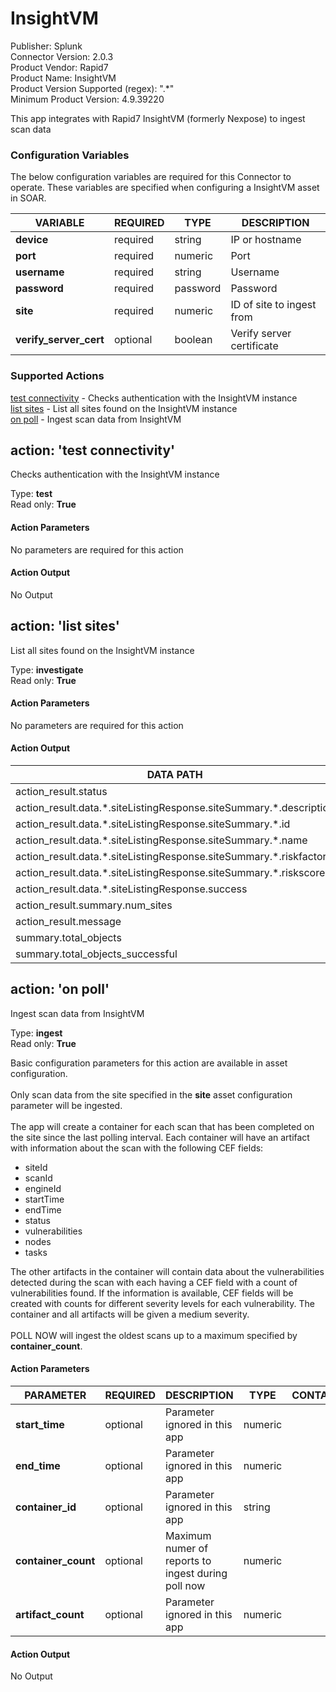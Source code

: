 [comment]: # "Auto-generated SOAR connector documentation"
# InsightVM

Publisher: Splunk  
Connector Version: 2\.0\.3  
Product Vendor: Rapid7  
Product Name: InsightVM  
Product Version Supported (regex): "\.\*"  
Minimum Product Version: 4\.9\.39220  

This app integrates with Rapid7 InsightVM \(formerly Nexpose\) to ingest scan data

### Configuration Variables
The below configuration variables are required for this Connector to operate.  These variables are specified when configuring a InsightVM asset in SOAR.

VARIABLE | REQUIRED | TYPE | DESCRIPTION
-------- | -------- | ---- | -----------
**device** |  required  | string | IP or hostname
**port** |  required  | numeric | Port
**username** |  required  | string | Username
**password** |  required  | password | Password
**site** |  required  | numeric | ID of site to ingest from
**verify\_server\_cert** |  optional  | boolean | Verify server certificate

### Supported Actions  
[test connectivity](#action-test-connectivity) - Checks authentication with the InsightVM instance  
[list sites](#action-list-sites) - List all sites found on the InsightVM instance  
[on poll](#action-on-poll) - Ingest scan data from InsightVM  

## action: 'test connectivity'
Checks authentication with the InsightVM instance

Type: **test**  
Read only: **True**

#### Action Parameters
No parameters are required for this action

#### Action Output
No Output  

## action: 'list sites'
List all sites found on the InsightVM instance

Type: **investigate**  
Read only: **True**

#### Action Parameters
No parameters are required for this action

#### Action Output
DATA PATH | TYPE | CONTAINS
--------- | ---- | --------
action\_result\.status | string | 
action\_result\.data\.\*\.siteListingResponse\.siteSummary\.\*\.description | string | 
action\_result\.data\.\*\.siteListingResponse\.siteSummary\.\*\.id | string | 
action\_result\.data\.\*\.siteListingResponse\.siteSummary\.\*\.name | string | 
action\_result\.data\.\*\.siteListingResponse\.siteSummary\.\*\.riskfactor | string | 
action\_result\.data\.\*\.siteListingResponse\.siteSummary\.\*\.riskscore | string | 
action\_result\.data\.\*\.siteListingResponse\.success | string | 
action\_result\.summary\.num\_sites | numeric | 
action\_result\.message | string | 
summary\.total\_objects | numeric | 
summary\.total\_objects\_successful | numeric |   

## action: 'on poll'
Ingest scan data from InsightVM

Type: **ingest**  
Read only: **True**

Basic configuration parameters for this action are available in asset configuration\.<br><br>Only scan data from the site specified in the <b>site</b> asset configuration parameter will be ingested\.<br><br>The app will create a container for each scan that has been completed on the site since the last polling interval\. Each container will have an artifact with information about the scan with the following CEF fields\:<ul><li>siteId</li><li>scanId</li><li>engineId</li><li>startTime</li><li>endTime</li><li>status</li><li>vulnerabilities</li><li>nodes</li><li>tasks</li></ul>The other artifacts in the container will contain data about the vulnerabilities detected during the scan with each having a CEF field with a count of vulnerabilities found\. If the information is available, CEF fields will be created with counts for different severity levels for each vulnerability\. The container and all artifacts will be given a medium severity\.<br><br>POLL NOW will ingest the oldest scans up to a maximum specified by <b>container\_count</b>\.

#### Action Parameters
PARAMETER | REQUIRED | DESCRIPTION | TYPE | CONTAINS
--------- | -------- | ----------- | ---- | --------
**start\_time** |  optional  | Parameter ignored in this app | numeric | 
**end\_time** |  optional  | Parameter ignored in this app | numeric | 
**container\_id** |  optional  | Parameter ignored in this app | string | 
**container\_count** |  optional  | Maximum numer of reports to ingest during poll now | numeric | 
**artifact\_count** |  optional  | Parameter ignored in this app | numeric | 

#### Action Output
No Output